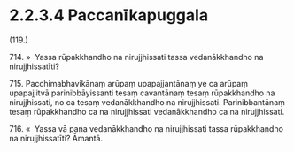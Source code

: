 

# 2.2.3.4 Paccanīkapuggala





(119.)

714\. »  Yassa rūpakkhandho na nirujjhissati tassa vedanākkhandho na nirujjhissatīti?

715\. Pacchimabhavikānaṃ arūpaṃ upapajjantānaṃ ye ca arūpaṃ upapajjitvā parinibbāyissanti tesaṃ cavantānaṃ tesaṃ rūpakkhandho na nirujjhissati, no ca tesaṃ vedanākkhandho na nirujjhissati. Parinibbantānaṃ tesaṃ rūpakkhandho ca na nirujjhissati vedanākkhandho ca na nirujjhissati.

716\. «  Yassa vā pana vedanākkhandho na nirujjhissati tassa rūpakkhandho na nirujjhissatīti? Āmantā.



